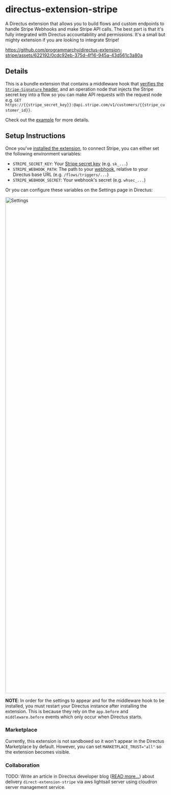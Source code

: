 # directus-extension-stripe

A Directus extension that allows you to build flows and custom endpoints to handle Stripe Webhooks and make Stripe API calls. The best part is that it's fully integrated with Directus accountability and permissions. It's a small but mighty extension if you are looking to integrate Stripe! 

https://github.com/programmarchy/directus-extension-stripe/assets/622192/0cdc92eb-375d-4f16-945a-43d561c3a80a

## Details

This is a bundle extension that contains a middleware hook that [verifies the `Stripe-Signature` header](https://docs.stripe.com/webhooks#verify-webhook-signatures-with-official-libraries), and an operation node that injects the Stripe secret key into a flow so you can make API requests with the request node e.g. `GET https://{{stripe_secret_key}}:@api.stripe.com/v1/customers/{{stripe_customer_id}}`.

Check out the [example](example) for more details.

## Setup Instructions

Once you've [installed the extension](https://docs.directus.io/extensions/installing-extensions.html), to connect Stripe, you can either set the following environment variables:

- `STRIPE_SECRET_KEY`: Your [Stripe secret key](https://dashboard.stripe.com/apikeys) (e.g. `sk_...`)
- `STRIPE_WEBHOOK_PATH`: The path to your [webhook](https://dashboard.stripe.com/webhooks), relative to your Directus base URL (e.g. `/flows/triggers/...`)
- `STRIPE_WEBHOOK_SECRET`: Your webhook's secret (e.g. `whsec_...`)

Or you can configure these variables on the Settings page in Directus:

<img width="1552" alt="Settings" src="https://github.com/programmarchy/directus-extension-stripe/assets/622192/985960ef-cb10-4763-aa67-e946df38a006">

**NOTE**: In order for the settings to appear and for the middleware hook to be installed, you must restart your Directus instance after installing the extension. This is because they rely on the `app.before` and `middleware.before` events which only occur when Directus starts.

### Marketplace

Currently, this extension is not sandboxed so it won't appear in the Directus Marketplace by default. However, you can set `MARKETPLACE_TRUST="all"` so the extension becomes visible.

### Collaboration
TODO: Write an article in Directus developer blog ([READ more...](https://github.com/directus-labs/guest-authoring/issues/126)) about delivery `direct-extension-stripe` via aws lightsail server using cloudron server management service.
